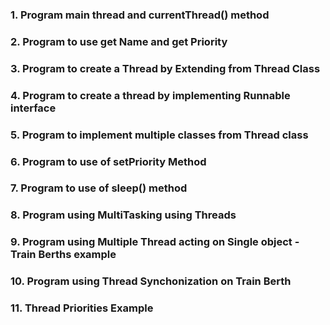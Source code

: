 ### 1. Program main thread and currentThread() method 
### 2. Program to use get Name and get Priority
### 3. Program to create a Thread by Extending from Thread Class
### 4. Program to create a thread by implementing Runnable interface
### 5. Program to implement multiple classes from Thread class
### 6. Program to use of setPriority Method
### 7. Program to use of sleep() method
### 8. Program using MultiTasking using Threads
### 9. Program using Multiple Thread acting on Single object - Train Berths example
### 10. Program using Thread Synchonization on Train Berth
### 11. Thread Priorities Example
